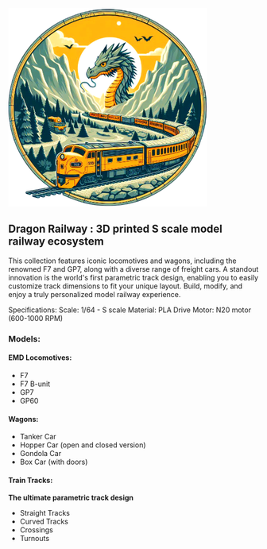 <img src="photos/dragon-railway-logo.png" alt="Official Dragon Railway Logo" width="400"/>

## Dragon Railway : 3D printed S scale model railway ecosystem
This collection features iconic locomotives and wagons, including the renowned F7 and GP7, along with a diverse range of freight cars. A standout innovation is the world's first parametric track design, enabling you to easily customize track dimensions to fit your unique layout. Build, modify, and enjoy a truly personalized model railway experience.

Specifications:
Scale: 1/64 - S scale
Material: PLA
Drive Motor: N20 motor (600-1000 RPM)

### Models:
#### EMD Locomotives:

- F7
- F7 B-unit
- GP7
- GP60

#### Wagons:
- Tanker Car
- Hopper Car (open and closed version)
- Gondola Car
- Box Car (with doors)

#### Train Tracks:
**The ultimate parametric track design**

- Straight Tracks
- Curved Tracks
- Crossings
- Turnouts